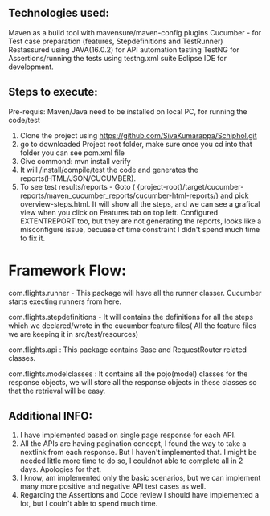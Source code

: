 
Technologies used: 
------------------
Maven as a build tool with mavensure/maven-config plugins
Cucumber - for Test case preparation (features, Stepdefinitions and TestRunner)
Restassured using JAVA(16.0.2) for API automation testing
TestNG for Assertions/running the tests using testng.xml suite
Eclipse IDE for development.

Steps to execute:
-----------------
Pre-requis: Maven/Java need to be installed on local PC, for running the code/test
1. Clone the project using https://github.com/SivaKumarappa/Schiphol.git
2. go to downloaded Project root folder, make sure once you cd into that folder you can see pom.xml file
3. Give commond: mvn install verify
4. It will /install/compile/test the code and generates the reports(HTML/JSON/CUCUMBER). 
5. To see test results/reports - Goto ( {project-root}/target/cucumber-reports/maven_cucumber_reports/cucumber-html-reports/) and pick overview-steps.html. It will show all the steps, and we can see a grafical view when you click on Features tab on top left. 
Configured EXTENTREPORT too, but they are not generating the reports, looks like a misconfigure issue, becuase of time constraint I didn't spend much time to fix it.

Framework Flow:
===============
com.flights.runner - This package will have all the runner classer. Cucumber starts execting runners from here.

com.flights.stepdefinitions - It will contains the definitions for all the steps which we declared/wrote in the cucumber feature files( All the feature files we are keeping it in src/test/resources)

com.flights.api : This package contains Base and RequestRouter related classes.

com.flights.modelclasses : It contains all the pojo(model) classes for the response objects, we will store all the response objects in these classes so that the retrieval will be easy.

Additional INFO:
----------------
1. I have implemented based on single page response for each API.
2. All the APIs are having pagination concept, I found the way to take a nextlink from each response. But I haven't implemented that. I might be needed little more time to do so, I couldnot able to complete all in 2 days. Apologies for that.
3. I know, am implemented only the basic scenarios, but we can implement many more positive and negative API test cases as well. 
4. Regarding the Assertions and Code review I should have implemented a lot, but I couln't able to spend much time.
